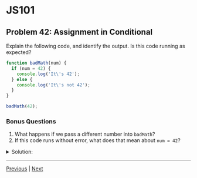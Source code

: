 # JS101
## Problem 42: Assignment in Conditional

Explain the following code, and identify the output. Is this code running as expected?

```js
function badMath(num) {
  if (num = 42) {
    console.log('It\'s 42');
  } else {
    console.log('It\'s not 42');
  }
}

badMath(42);
```

### Bonus Questions
1. What happens if we pass a different number into `badMath`?
2. If this code runs without error, what does that mean about `num = 42`?

<details>
<summary>Solution:</summary>

**Output:** `It's 42`

**Explanation:**
This code has a bug! Instead of using the comparison operator `==` or `===`, it uses the assignment operator `=` in the conditional. This means that `num` is being assigned the value `42`, and then that assignment expression (which evaluates to `42`) is used as the condition.

Since `42` is truthy, the `if` branch always executes, regardless of what argument was passed in.

The code should use `===`:
```js
if (num === 42) {
```

**Bonus Questions:**
1. The same thing happens - it will always output `It's 42` because `num = 42` always evaluates to `42` (which is truthy), no matter what was passed in initially.

2. It means that `num = 42` is an expression (assignment expressions evaluate to the assigned value). Since it's an expression that evaluates to a value (`42`), it can be used in a conditional, even though it's not what we intended.

</details>

---

[Previous](41.md) | [Next](43.md)


